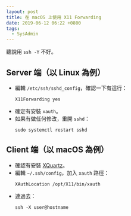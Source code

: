 ```yaml
---
layout: post
title: 在 macOS 上使用 X11 Forwarding
date: 2019-06-12 06:22 +0800
tags:
  - SysAdmin
---
```


聽說用 `ssh -Y` 不好。

## Server 端（以 Linux 為例）

- 編輯 `/etc/ssh/sshd_config`，確認一下有這行：
  ```
  X11Forwarding yes
  ```
- 確定有安裝 `xauth`。
- 如果有做任何修改，重開 `sshd`：
  ```shell
  sudo systemctl restart sshd
  ```

## Client 端（以 macOS 為例）

- 確認有安裝 [XQuartz](https://www.xquartz.org/)。
- 編輯 `~/.ssh/config`，加入 `xauth` 路徑：
  ```
  XAuthLocation /opt/X11/bin/xauth
  ```
- 連過去：
  ```shell
  ssh -X user@hostname
  ```
